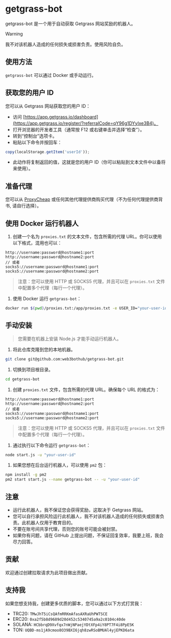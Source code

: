 # getgrass-bot

getgrass-bot 是一个用于自动获取 Getgrass 网站奖励的机器人。

> [!WARNING]
> 我不对该机器人造成的任何损失或损害负责。使用风险自负。

## 使用方法

`getgrass-bot` 可以通过 Docker 或手动运行。

## 获取您的用户 ID

您可以从 Getgrass 网站获取您的用户 ID：

- 访问 [https://app.getgrass.io/dashboard](https://app.getgrass.io/register/?referralCode=qY96g1DYyIxe3B4)。
- 打开浏览器的开发者工具（通常按 F12 或右键单击并选择“检查”）。
- 转到“控制台”选项卡。
- 粘贴以下命令并按回车：

```javascript
copy(localStorage.getItem('userId'));
```

- 此动作将复制返回的值，这就是您的用户 ID（你可以粘贴到文本文件中以备将来使用）。

## 准备代理

您可以从 [ProxyCheap](https://app.proxy-cheap.com/r/ksvW8Z) 或任何其他代理提供商购买代理（不为任何代理提供商背书, 请自行选择）。

## 使用 Docker 运行机器人

1. 创建一个名为 `proxies.txt` 的文本文件，包含所需的代理 URL。你可以使用以下格式，混用也可以：

```plaintext
http://username:password@hostname1:port
http://username:password@hostname2:port
// 或者
socks5://username:password@hostname1:port
socks5://username:password@hostname2:port
```

> 注意：您可以使用 HTTP 或 SOCKS5 代理，并且可以在 `proxies.txt` 文件中配置多个代理（每行一个代理）。

1. 使用 Docker 运行 `getgrass-bot`：

```bash
docker run $(pwd)/proxies.txt:/app/proxies.txt -e USER_ID="your-user-id" overtrue/getgrass-bot
```

## 手动安装

> 您需要在机器上安装 Node.js 才能手动运行机器人。

1. 将此仓库克隆到您的本地机器。

```bash
git clone git@github.com:web3bothub/getgrass-bot.git
```

1. 切换到项目根目录。

```bash
cd getgrass-bot
```

1. 创建 `proxies.txt` 文件，包含所需的代理 URL。确保每个 URL 的格式为：

```plaintext
http://username:password@hostname1:port
http://username:password@hostname2:port
// 或者
socks5://username:password@hostname1:port
socks5://username:password@hostname2:port
```

> 注意：您可以使用 HTTP 或 SOCKS5 代理，并且可以在 `proxies.txt` 文件中配置多个代理（每行一个代理）。

1. 通过执行以下命令运行 `getgrass-bot`：

```bash
node start.js -u "your-user-id"
```

1. 如果您想在后台运行机器人，可以使用 `pm2` 包：

```bash
npm install -g pm2
pm2 start start.js --name getgrass-bot -- -u "your-user-id"
```

## 注意

- 运行此机器人，我不保证您会获得奖励，这取决于 Getgrass 网站。
- 您可以自行承担风险运行此机器人，我不对该机器人造成的任何损失或损害负责。此机器人仅用于教育目的。
- 不要在账号间共享代理，否则您的账号可能会被封禁。
- 如果你有问题，请在 GitHub 上提出问题，不保证回复效率，我要上班，我会尽力回答。

## 贡献

欢迎通过创建拉取请求为此项目做出贡献。

## 支持我

如果您想支持我，创建更多优质的脚本，您可以通过以下方式打赏我：

- TRC20: `TMwJhT5iCsQAfmRRKmAfasAXRaUhPWTSCE`
- ERC20: `0xa2f5b8d9689d20d452c5340745a9a2c0104c40de`
- SOLANA: `HCbbrqD9Xvfqx7nWjNPaejYDtXFp4iY8PT7F4i8PpE5K`
- TON: `UQBD-ms1jA9cmoo8O39BXI6jqh8zwRSoBMUAl4yjEPKD6ata`
